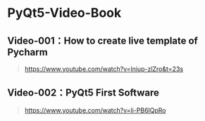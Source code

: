 # PyQt5-Video-Book
## Video-001：How to create live template of Pycharm
> https://www.youtube.com/watch?v=lniup-zlZro&t=23s

## Video-002：PyQt5 First Software
> https://www.youtube.com/watch?v=li-PB6lQpRo
